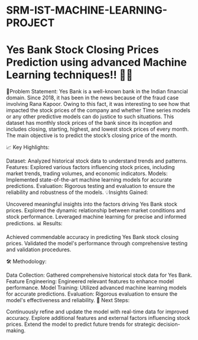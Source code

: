 # SRM-IST-MACHINE-LEARNING-PROJECT


# Yes Bank Stock Closing Prices Prediction using advanced Machine Learning techniques!! 🚀🚀

🧾Problem Statement: Yes Bank is a well-known bank in the Indian financial domain. Since 2018, it has been in the news because of the fraud case involving Rana Kapoor. Owing to this fact, it was interesting to see how that impacted the stock prices of the company and whether Time series models or any other predictive models can do justice to such situations. This dataset has monthly stock prices of the bank since its inception and includes closing, starting, highest, and lowest stock prices of every month. The main objective is to predict the stock’s closing price of the month.

📈 Key Highlights:

Dataset: Analyzed historical stock data to understand trends and patterns.
Features: Explored various factors influencing stock prices, including market trends, trading volumes, and economic indicators.
Models: Implemented state-of-the-art machine learning models for accurate predictions.
Evaluation: Rigorous testing and evaluation to ensure the reliability and robustness of the models.
💡Insights Gained:

Uncovered meaningful insights into the factors driving Yes Bank stock prices.
Explored the dynamic relationship between market conditions and stock performance.
Leveraged machine learning for precise and informed predictions.
📊 Results:

Achieved commendable accuracy in predicting Yes Bank stock closing prices.
Validated the model's performance through comprehensive testing and validation procedures.


🛠️ Methodology:

Data Collection: Gathered comprehensive historical stock data for Yes Bank.
Feature Engineering: Engineered relevant features to enhance model performance.
Model Training: Utilized advanced machine learning models for accurate predictions.
Evaluation: Rigorous evaluation to ensure the model's effectiveness and reliability.
🚀 Next Steps:

Continuously refine and update the model with real-time data for improved accuracy.
Explore additional features and external factors influencing stock prices.
Extend the model to predict future trends for strategic decision-making.
